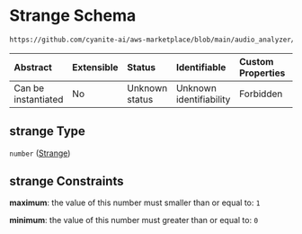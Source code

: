 # Strange Schema

```txt
https://github.com/cyanite-ai/aws-marketplace/blob/main/audio_analyzer/schemes/marketplace_v1/schema/TaggingV8.schema.json#/$defs/MoodAdvancedScoresV1/properties/strange
```



| Abstract            | Extensible | Status         | Identifiable            | Custom Properties | Additional Properties | Access Restrictions | Defined In                                                                     |
| :------------------ | :--------- | :------------- | :---------------------- | :---------------- | :-------------------- | :------------------ | :----------------------------------------------------------------------------- |
| Can be instantiated | No         | Unknown status | Unknown identifiability | Forbidden         | Allowed               | none                | [TaggingV8.schema.json\*](../out/TaggingV8.schema.json "open original schema") |

## strange Type

`number` ([Strange](taggingv8-defs-moodadvancedscoresv1-properties-strange.md))

## strange Constraints

**maximum**: the value of this number must smaller than or equal to: `1`

**minimum**: the value of this number must greater than or equal to: `0`
